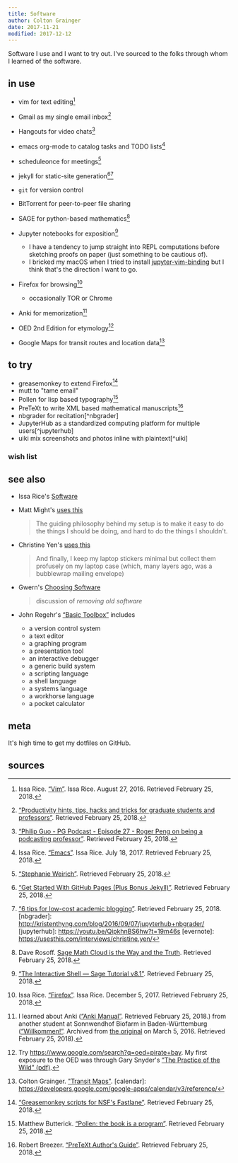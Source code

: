 ```yaml
---
title: Software
author: Colton Grainger
date: 2017-11-21
modified: 2017-12-12
---
```


Software I use and I want to try out. I've sourced to the folks through whom I learned of the software. 

## in use

- vim for text editing[^vim]
- Gmail as my single email inbox[^mutt] 
- Hangouts for video chats[^hangouts] 
- emacs org-mode to catalog tasks and TODO lists[^emacs] 
- scheduleonce for meetings[^scheduleonce]

- jekyll for static-site generation[^jekyll][^blog] 
- `git` for version control
- BitTorrent for peer-to-peer file sharing

- SAGE for python-based mathematics[^sage] 
- Jupyter notebooks for exposition[^jupyter]  
  - I have a tendency to jump straight into REPL computations before sketching
    proofs on paper (just something to be cautious of).
  - I bricked my macOS when I tried to install
    [jupyter-vim-binding](https://github.com/lambdalisue/jupyter-vim-binding) 
    but I think that's the direction I want to go.
 
- Firefox for browsing[^firefox] 
  - occasionally TOR or Chrome
- Anki for memorization[^anki] 
- OED 2nd Edition for etymology[^oed]

- Google Maps for transit routes and location data[^maps] 

## to try

- greasemonkey to extend Firefox[^greasemonkey]
- mutt to "tame email" 
- Pollen for lisp based typography[^pollen] 
- PreTeXt to write XML based mathematical manuscripts[^mathbook] 
- nbgrader for recitation[^nbgrader] 
- JupyterHub as a standardized computing platform for multiple users[^jupyterhub]  
- uiki mix screenshots and photos inline with plaintext[^uiki]

### wish list
 
## see also

- Issa Rice's [Software](https://issarice.com/software)
- Matt Might's [uses this](https://usesthis.com/interviews/matt.might/)
	> The guiding philosophy behind my setup is to make it easy to do the things I should be doing, and hard to do the things I shouldn't.
- Christine Yen's [uses this](https://usesthis.com/interviews/christine.yen/)
	> And finally, I keep my laptop stickers minimal but collect them profusely on my laptop case (which, many layers ago, was a bubblewrap mailing envelope)
- Gwern's [Choosing Software](https://www.gwern.net/Choosing-Software)
    > discussion of *removing old software*

- John Regehr's [“Basic Toolbox”](https://blog.regehr.org/archives/1578) includes
    - a version control system
    - a text editor
    - a graphing program
    - a presentation tool 
    - an interactive debugger 
    - a generic build system
    - a scripting language
    - a shell language
    - a systems language
    - a workhorse language
    - a pocket calculator

## meta

It's high time to get my dotfiles on GitHub.

## sources

[^firefox]: Issa Rice. [“Firefox”](https://issarice.com/firefox). Issa Rice. December 5, 2017. Retrieved February 25, 2018.
[^mutt]: [“Productivity hints, tips, hacks and tricks for graduate students and professors”](http://matt.might.net/articles/productivity-tips-hints-hacks-tricks-for-grad-students-academics/). Retrieved February 25, 2018.
[^emacs]: Issa Rice. [“Emacs”](https://issarice.com/emacs). Issa Rice. July 18, 2017. Retrieved February 25, 2018.
[^vim]: Issa Rice. [“Vim”](https://issarice.com/vim). Issa Rice. August 27, 2016. Retrieved February 25, 2018. 
[^hangouts]: [“Philip Guo - PG Podcast - Episode 27 - Roger Peng on being a podcasting professor”](http://pgbovine.net/PG-Podcast-27-Roger-Peng.htm). Retrieved February 25, 2018. 
[^sage]: Dave Rosoff. [Sage Math Cloud is the Way and the Truth](https://github.com/daverosoff/daverosoff.github.io/blob/master/blog/_posts/2016-12-14-teaching-cplusplus-in-smc.md#sagemathcloud-is-the-way-and-the-truth). Retrieved February 25, 2018.
[^jupyter]: [“The Interactive Shell — Sage Tutorial v8.1”](https://doc.sagemath.org/html/en/tutorial/interactive_shell.html#section-notebook). Retrieved February 25, 2018. 
[^mathbook]: Robert Breezer. [“PreTeXt Author's Guide”](http://mathbook.pugetsound.edu/doc/author-guide/html/pretext-author-guide.html). Retrieved February 25, 2018. 
[^jekyll]: [“Get Started With GitHub Pages (Plus Bonus Jekyll)”](https://24ways.org/2013/get-started-with-github-pages/). Retrieved February 25, 2018.
[^pollen]: Matthew Butterick. [“Pollen: the book is a program”](https://docs.racket-lang.org/pollen/). Retrieved February 25, 2018.
[^anki]: I learned about Anki ([“Anki Manual”](https://apps.ankiweb.net/docs/manual.html). Retrieved February 25, 2018.) from another student at Sonnwendhof Biofarm in Baden-Württemburg ([“Willkommen!”](https://web.archive.org/web/20160305124645/http://sonnwendhof.de/). Archived from [the original](http://sonnwendhof.de/) on March 5, 2016. Retrieved February 25, 2018).
[^maps]: Colton Grainger. ["Transit Maps"](https://github.com/coltongrainger/ymca-resources#transit-maps).
[calendar]: https://developers.google.com/google-apps/calendar/v3/reference/
[^blog]: [“6 tips for low-cost academic blogging”](http://matt.might.net/articles/how-to-blog-as-an-academic/). Retrieved February 25, 2018.
[nbgrader]: http://kristenthyng.com/blog/2016/09/07/jupyterhub+nbgrader/
[jupyterhub]: https://youtu.be/QipkhnBS6hw?t=19m46s 
[evernote]: https://usesthis.com/interviews/christine.yen/
[^greasemonkey]: [“Greasemonkey scripts for NSF's Fastlane”](http://matt.might.net/articles/greasemonkey-scripts-for-nsf-fastlane/). Retrieved February 25, 2018.
[^scheduleonce]: [“Stephanie Weirich”](https://www.cis.upenn.edu/~sweirich/). Retrieved February 25, 2018.
[^oed]: Try <https://www.google.com/search?q=oed+pirate+bay>. My first exposure to the OED was through Gary Snyder's [“The Practice of the Wild” (pdf)](https://terebess.hu/zen/mesterek/The-Practice-of-the-Wild-by-Gary-Snyder.pdf). 
